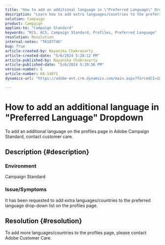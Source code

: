 ```yaml
---
title: "How to add an additional language in \"Preferred Language\" Dropdown"
description: "Learn how to add extra languages/countries to the preferred language drop-down list on the profiles page."
solution: Campaign
product: Campaign
applies-to: "Campaign Standard"
keywords: "KCS, ACS, Campaign Standard, Profiles, Preferred Language"
resolution: Resolution
internal-notes: "TK187746"
bug: True
article-created-by: Nayanika Chakravarty
article-created-date: "5/6/2024 5:28:12 PM"
article-published-by: Nayanika Chakravarty
article-published-date: "5/6/2024 5:39:56 PM"
version-number: 6
article-number: KA-14871
dynamics-url: "https://adobe-ent.crm.dynamics.com/main.aspx?forceUCI=1&pagetype=entityrecord&etn=knowledgearticle&id=bdf962ff-cd0b-ef11-9f8a-6045bd0065b6"

---
```

# How to add an additional language in "Preferred Language" Dropdown


To add an additional language on the profiles page in Adobe Campaign Standard, contact customer care.

## Description {#description}


### <b>Environment</b>

Campaign Standard

### <b>Issue/Symptoms</b>

It has been requested to add extra languages/countries to the preferred language drop-down list on the profiles page.


## Resolution {#resolution}


To add more languages/countries to the profiles page, please contact Adobe Customer Care.
